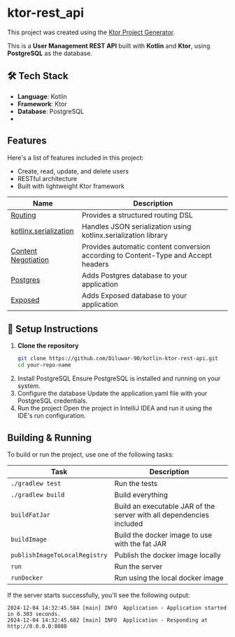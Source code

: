 # ktor-rest_api

This project was created using the [Ktor Project Generator](https://start.ktor.io).

This is a **User Management REST API** built with **Kotlin** and **Ktor**, using **PostgreSQL** as the database.

## 🛠️ Tech Stack
- **Language**: Kotlin
- **Framework**: Ktor
- **Database**: PostgreSQL
- 
## Features

Here's a list of features included in this project:
- Create, read, update, and delete users
- RESTful architecture
- Built with lightweight Ktor framework

| Name                                                                   | Description                                                                        |
| ------------------------------------------------------------------------|------------------------------------------------------------------------------------ |
| [Routing](https://start.ktor.io/p/routing)                             | Provides a structured routing DSL                                                  |
| [kotlinx.serialization](https://start.ktor.io/p/kotlinx-serialization) | Handles JSON serialization using kotlinx.serialization library                     |
| [Content Negotiation](https://start.ktor.io/p/content-negotiation)     | Provides automatic content conversion according to Content-Type and Accept headers |
| [Postgres](https://start.ktor.io/p/postgres)                           | Adds Postgres database to your application                                         |
| [Exposed](https://start.ktor.io/p/exposed)                             | Adds Exposed database to your application                                          |

## 🧰 Setup Instructions

1. **Clone the repository**  
   ```bash
   git clone https://github.com/Diluwar-90/kotlin-ktor-rest-api.git
   cd your-repo-name
2. Install PostgreSQL
Ensure PostgreSQL is installed and running on your system.
3. Configure the database
Update the application.yaml file with your PostgreSQL credentials.
4. Run the project
Open the project in IntelliJ IDEA and run it using the IDE's run configuration.

## Building & Running

To build or run the project, use one of the following tasks:

| Task                          | Description                                                          |
| -------------------------------|---------------------------------------------------------------------- |
| `./gradlew test`              | Run the tests                                                        |
| `./gradlew build`             | Build everything                                                     |
| `buildFatJar`                 | Build an executable JAR of the server with all dependencies included |
| `buildImage`                  | Build the docker image to use with the fat JAR                       |
| `publishImageToLocalRegistry` | Publish the docker image locally                                     |
| `run`                         | Run the server                                                       |
| `runDocker`                   | Run using the local docker image                                     |

If the server starts successfully, you'll see the following output:

```
2024-12-04 14:32:45.584 [main] INFO  Application - Application started in 0.303 seconds.
2024-12-04 14:32:45.682 [main] INFO  Application - Responding at http://0.0.0.0:8080
```

